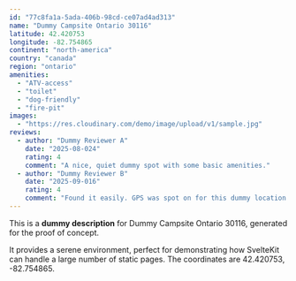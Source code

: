 ```yaml
---
id: "77c8fa1a-5ada-406b-98cd-ce07ad4ad313"
name: "Dummy Campsite Ontario 30116"
latitude: 42.420753
longitude: -82.754865
continent: "north-america"
country: "canada"
region: "ontario"
amenities:
  - "ATV-access"
  - "toilet"
  - "dog-friendly"
  - "fire-pit"
images:
  - "https://res.cloudinary.com/demo/image/upload/v1/sample.jpg"
reviews:
  - author: "Dummy Reviewer A"
    date: "2025-08-024"
    rating: 4
    comment: "A nice, quiet dummy spot with some basic amenities."
  - author: "Dummy Reviewer B"
    date: "2025-09-016"
    rating: 4
    comment: "Found it easily. GPS was spot on for this dummy location."
---
```


This is a **dummy description** for Dummy Campsite Ontario 30116, generated for the proof of concept.

It provides a serene environment, perfect for demonstrating how SvelteKit can handle a large number of static pages. The coordinates are 42.420753, -82.754865.
